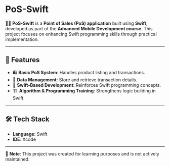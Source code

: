 # PoS-Swift  

🧑‍💻 **PoS-Swift** is a **Point of Sales (PoS) application** built using **Swift**, developed as part of the **Advanced Mobile Development course**. This project focuses on enhancing Swift programming skills through practical implementation.  

---  

## 🚀 Features  
- 🛍️ **Basic PoS System**: Handles product listing and transactions.  
- 💾 **Data Management**: Store and retrieve transaction details.  
- 📱 **Swift-Based Development**: Reinforces Swift programming concepts.  
- 🏗️ **Algorithm & Programming Training**: Strengthens logic building in Swift.  

---  

## 🛠️ Tech Stack  
- **Language**: Swift  
- **IDE**: Xcode  

---  

📌 **Note**: This project was created for learning purposes and is not actively maintained.  

